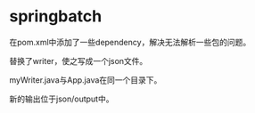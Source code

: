 # springbatch

在pom.xml中添加了一些dependency，解决无法解析一些包的问题。

替换了writer，使之写成一个json文件。

myWriter.java与App.java在同一个目录下。

新的输出位于json/output中。
